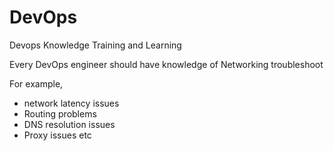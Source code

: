 # DevOps
Devops Knowledge Training and Learning

Every DevOps engineer should have knowledge of Networking troubleshoot

For example,

 - network latency issues
 - Routing problems
 - DNS resolution issues
 - Proxy issues etc
